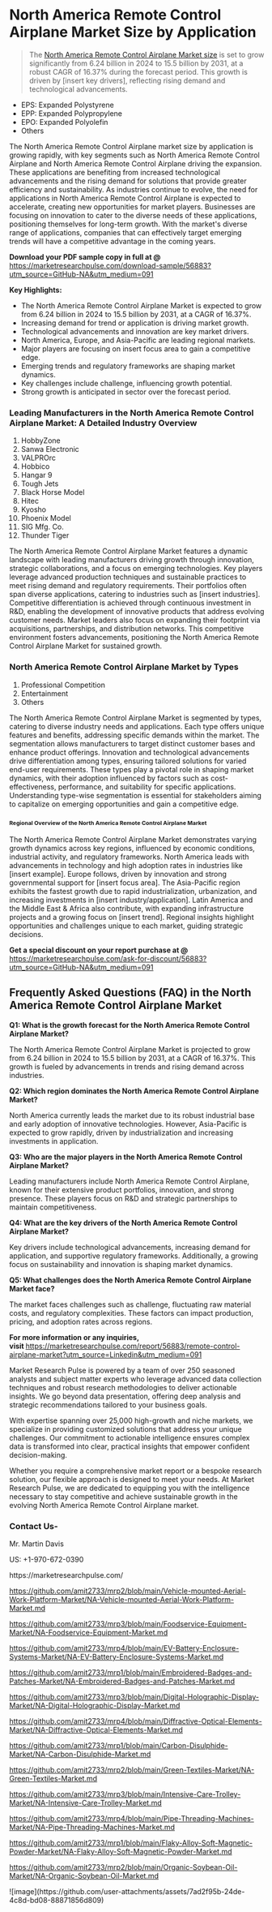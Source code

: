 <h1>North America Remote Control Airplane Market&nbsp;Size by Application</h1><blockquote><p>The <a href="https://marketresearchpulse.com/download-sample/56883?utm_source=GitHub-NA&amp;utm_medium=091">North America Remote Control Airplane Market size</a> is set to grow significantly from 6.24 billion in 2024 to 15.5 billion by 2031, at a robust CAGR of 16.37% during the forecast period. This growth is driven by [insert key drivers], reflecting rising demand and technological advancements.</p></blockquote><ul><li>EPS: Expanded Polystyrene<li> EPP: Expanded Polypropylene<li> EPO: Expanded Polyolefin<li> Others</li></ul><p>The North America Remote Control Airplane market size by application is growing rapidly, with key segments such as North America Remote Control Airplane and North America Remote Control Airplane driving the expansion. These applications are benefiting from increased technological advancements and the rising demand for solutions that provide greater efficiency and sustainability. As industries continue to evolve, the need for applications in North America Remote Control Airplane is expected to accelerate, creating new opportunities for market players. Businesses are focusing on innovation to cater to the diverse needs of these applications, positioning themselves for long-term growth. With the market's diverse range of applications, companies that can effectively target emerging trends will have a competitive advantage in the coming years.</p><p><strong>Download your PDF sample copy in full at @ </strong><a href="https://marketresearchpulse.com/download-sample/56883?utm_source=GitHub-NA&amp;utm_medium=091">https://marketresearchpulse.com/download-sample/56883?utm_source=GitHub-NA&amp;utm_medium=091</a></p><p><strong>Key Highlights: </strong></p><ul><li>The North America Remote Control Airplane Market is expected to grow from 6.24 billion in 2024 to 15.5 billion by 2031, at a CAGR of 16.37%.</li><li>Increasing demand for trend or application is driving market growth.</li><li>Technological advancements and innovation are key market drivers.</li><li>North America, Europe, and Asia-Pacific are leading regional markets.</li><li>Major players are focusing on insert focus area to gain a competitive edge.</li><li>Emerging trends and regulatory frameworks are shaping market dynamics.</li><li>Key challenges include challenge, influencing growth potential.</li><li>Strong growth is anticipated in sector over the forecast period.</li></ul><h3>Leading Manufacturers in the North America Remote Control Airplane Market: A Detailed Industry Overview</h3><ol><li>HobbyZone</li><li>Sanwa Electronic</li><li>VALPROrc</li><li>Hobbico</li><li>Hangar 9</li><li>Tough Jets</li><li>Black Horse Model</li><li>Hitec</li><li>Kyosho</li><li>Phoenix Model</li><li>SIG Mfg. Co.</li><li>Thunder Tiger</li></ol><div class="flex max-w-full flex-col flex-grow"><div class="min-h-8 text-message flex w-full flex-col items-end gap-2 whitespace-normal break-words [.text-message+&amp;]:mt-5" dir="auto" data-message-author-role="assistant" data-message-id="fd8432e4-4910-450d-b182-61b7bfb0a01f" data-message-model-slug="gpt-4o"><div class="flex w-full flex-col gap-1 empty:hidden first:pt-[3px]"><div class="markdown prose w-full break-words dark:prose-invert light"><p>The North America Remote Control Airplane Market features a dynamic landscape with leading manufacturers driving growth through innovation, strategic collaborations, and a focus on emerging technologies. Key players leverage advanced production techniques and sustainable practices to meet rising demand and regulatory requirements. Their portfolios often span diverse applications, catering to industries such as [insert industries]. Competitive differentiation is achieved through continuous investment in R&amp;D, enabling the development of innovative products that address evolving customer needs. Market leaders also focus on expanding their footprint via acquisitions, partnerships, and distribution networks. This competitive environment fosters advancements, positioning the North America Remote Control Airplane Market for sustained growth.</p></div></div></div></div><h3>North America Remote Control Airplane Market by Types</h3><ol><li>Professional Competition<li> Entertainment<li> Others</li></ol><div class="flex max-w-full flex-col flex-grow"><div class="min-h-8 text-message flex w-full flex-col items-end gap-2 whitespace-normal break-words [.text-message+&amp;]:mt-5" dir="auto" data-message-author-role="assistant" data-message-id="084470be-0bb7-4664-bddf-5156b4f41249" data-message-model-slug="gpt-4o-mini"><div class="flex w-full flex-col gap-1 empty:hidden first:pt-[3px]"><div class="markdown prose w-full break-words dark:prose-invert light"><p>The North America Remote Control Airplane Market is segmented by types, catering to diverse industry needs and applications. Each type offers unique features and benefits, addressing specific demands within the market. The segmentation allows manufacturers to target distinct customer bases and enhance product offerings. Innovation and technological advancements drive differentiation among types, ensuring tailored solutions for varied end-user requirements. These types play a pivotal role in shaping market dynamics, with their adoption influenced by factors such as cost-effectiveness, performance, and suitability for specific applications. Understanding type-wise segmentation is essential for stakeholders aiming to capitalize on emerging opportunities and gain a competitive edge.</p></div></div></div></div><h3><span style="font-size: 11px;">Regional Overview of the North America Remote Control Airplane Market</span></h3><div class="flex max-w-full flex-col flex-grow"><div class="min-h-8 text-message flex w-full flex-col items-end gap-2 whitespace-normal break-words [.text-message+&amp;]:mt-5" dir="auto" data-message-author-role="assistant" data-message-id="e9038762-ce64-4e30-91c9-9bd413514231" data-message-model-slug="gpt-4o-mini"><div class="flex w-full flex-col gap-1 empty:hidden first:pt-[3px]"><div class="markdown prose w-full break-words dark:prose-invert light"><p>The North America Remote Control Airplane Market demonstrates varying growth dynamics across key regions, influenced by economic conditions, industrial activity, and regulatory frameworks. North America leads with advancements in technology and high adoption rates in industries like [insert example]. Europe follows, driven by innovation and strong governmental support for [insert focus area]. The Asia-Pacific region exhibits the fastest growth due to rapid industrialization, urbanization, and increasing investments in [insert industry/application]. Latin America and the Middle East &amp; Africa also contribute, with expanding infrastructure projects and a growing focus on [insert trend]. Regional insights highlight opportunities and challenges unique to each market, guiding strategic decisions.</p></div></div></div></div><p><strong>Get a special discount on your report purchase at @ </strong><a href="https://marketresearchpulse.com/ask-for-discount/56883?utm_source=GitHub-NA&amp;utm_medium=091">https://marketresearchpulse.com/ask-for-discount/56883?utm_source=GitHub-NA&amp;utm_medium=091</a></p><h2>Frequently Asked Questions (FAQ) in the North America Remote Control Airplane Market</h2><p><strong>Q1: What is the growth forecast for the North America Remote Control Airplane Market?</strong></p><p>The North America Remote Control Airplane Market is projected to grow from 6.24 billion in 2024 to 15.5 billion by 2031, at a CAGR of 16.37%. This growth is fueled by advancements in trends and rising demand across industries.</p><p><strong>Q2: Which region dominates the North America Remote Control Airplane Market?</strong></p><p>North America currently leads the market due to its robust industrial base and early adoption of innovative technologies. However, Asia-Pacific is expected to grow rapidly, driven by industrialization and increasing investments in application.</p><p><strong>Q3: Who are the major players in the North America Remote Control Airplane Market?</strong></p><p>Leading manufacturers include North America Remote Control Airplane, known for their extensive product portfolios, innovation, and strong presence. These players focus on R&amp;D and strategic partnerships to maintain competitiveness.</p><p><strong>Q4: What are the key drivers of the North America Remote Control Airplane Market?</strong></p><p>Key drivers include technological advancements, increasing demand for application, and supportive regulatory frameworks. Additionally, a growing focus on sustainability and innovation is shaping market dynamics.</p><p><strong>Q5: What challenges does the North America Remote Control Airplane Market face?</strong></p><p>The market faces challenges such as challenge, fluctuating raw material costs, and regulatory complexities. These factors can impact production, pricing, and adoption rates across regions.</p><p><strong>For more information or any inquiries, visit&nbsp;</strong><a href="https://marketresearchpulse.com/report/56883/remote-control-airplane-market?utm_source=Linkedin&utm_medium=091">https://marketresearchpulse.com/report/56883/remote-control-airplane-market?utm_source=Linkedin&utm_medium=091</a></p><p>Market Research Pulse is powered by a team of over 250 seasoned analysts and subject matter experts who leverage advanced data collection techniques and robust research methodologies to deliver actionable insights. We go beyond data presentation, offering deep analysis and strategic recommendations tailored to your business goals.</p><p>With expertise spanning over 25,000 high-growth and niche markets, we specialize in providing customized solutions that address your unique challenges. Our commitment to actionable intelligence ensures complex data is transformed into clear, practical insights that empower confident decision-making.</p><p>Whether you require a comprehensive market report or a bespoke research solution, our flexible approach is designed to meet your needs. At Market Research Pulse, we are dedicated to equipping you with the intelligence necessary to stay competitive and achieve sustainable growth in the evolving North America Remote Control Airplane market.</p><h3><strong>Contact Us-</strong></h3><p>Mr. Martin Davis</p><p>US: +1-970-672-0390</p><p>https://marketresearchpulse.com/</p><p><a href="https://github.com/amit2733/mrp2/blob/main/Vehicle-mounted-Aerial-Work-Platform-Market/NA-Vehicle-mounted-Aerial-Work-Platform-Market.md">https://github.com/amit2733/mrp2/blob/main/Vehicle-mounted-Aerial-Work-Platform-Market/NA-Vehicle-mounted-Aerial-Work-Platform-Market.md</a></p><p><a href="https://github.com/amit2733/mrp3/blob/main/Foodservice-Equipment-Market/NA-Foodservice-Equipment-Market.md">https://github.com/amit2733/mrp3/blob/main/Foodservice-Equipment-Market/NA-Foodservice-Equipment-Market.md</a></p><p><a href="https://github.com/amit2733/mrp4/blob/main/EV-Battery-Enclosure-Systems-Market/NA-EV-Battery-Enclosure-Systems-Market.md">https://github.com/amit2733/mrp4/blob/main/EV-Battery-Enclosure-Systems-Market/NA-EV-Battery-Enclosure-Systems-Market.md</a></p><p><a href="https://github.com/amit2733/mrp1/blob/main/Embroidered-Badges-and-Patches-Market/NA-Embroidered-Badges-and-Patches-Market.md">https://github.com/amit2733/mrp1/blob/main/Embroidered-Badges-and-Patches-Market/NA-Embroidered-Badges-and-Patches-Market.md</a></p><p><a href="https://github.com/amit2733/mrp3/blob/main/Digital-Holographic-Display-Market/NA-Digital-Holographic-Display-Market.md">https://github.com/amit2733/mrp3/blob/main/Digital-Holographic-Display-Market/NA-Digital-Holographic-Display-Market.md</a></p><p><a href="https://github.com/amit2733/mrp4/blob/main/Diffractive-Optical-Elements-Market/NA-Diffractive-Optical-Elements-Market.md">https://github.com/amit2733/mrp4/blob/main/Diffractive-Optical-Elements-Market/NA-Diffractive-Optical-Elements-Market.md</a></p><p><a href="https://github.com/amit2733/mrp1/blob/main/Carbon-Disulphide-Market/NA-Carbon-Disulphide-Market.md">https://github.com/amit2733/mrp1/blob/main/Carbon-Disulphide-Market/NA-Carbon-Disulphide-Market.md</a></p><p><a href="https://github.com/amit2733/mrp2/blob/main/Green-Textiles-Market/NA-Green-Textiles-Market.md">https://github.com/amit2733/mrp2/blob/main/Green-Textiles-Market/NA-Green-Textiles-Market.md</a></p><p><a href="https://github.com/amit2733/mrp3/blob/main/Intensive-Care-Trolley-Market/NA-Intensive-Care-Trolley-Market.md">https://github.com/amit2733/mrp3/blob/main/Intensive-Care-Trolley-Market/NA-Intensive-Care-Trolley-Market.md</a></p><p><a href="https://github.com/amit2733/mrp4/blob/main/Pipe-Threading-Machines-Market/NA-Pipe-Threading-Machines-Market.md">https://github.com/amit2733/mrp4/blob/main/Pipe-Threading-Machines-Market/NA-Pipe-Threading-Machines-Market.md</a></p><p><a href="https://github.com/amit2733/mrp1/blob/main/Flaky-Alloy-Soft-Magnetic-Powder-Market/NA-Flaky-Alloy-Soft-Magnetic-Powder-Market.md">https://github.com/amit2733/mrp1/blob/main/Flaky-Alloy-Soft-Magnetic-Powder-Market/NA-Flaky-Alloy-Soft-Magnetic-Powder-Market.md</a></p><p><a href="https://github.com/amit2733/mrp2/blob/main/Organic-Soybean-Oil-Market/NA-Organic-Soybean-Oil-Market.md">https://github.com/amit2733/mrp2/blob/main/Organic-Soybean-Oil-Market/NA-Organic-Soybean-Oil-Market.md</a></p>
![image](https://github.com/user-attachments/assets/7ad2f95b-24de-4c8d-bd08-88871856d809)
